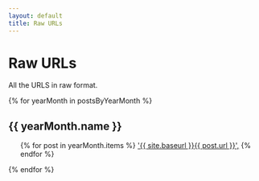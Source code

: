 ```yaml
---
layout: default
title: Raw URLs
---
```


# Raw URLs

All the URLS in raw format.

{% for yearMonth in postsByYearMonth %}

  <h2>{{ yearMonth.name }}</h2>
  
  <ul>
    {% for post in yearMonth.items %}
      <a href="{{ site.baseurl }}{{ post.url }}">'{{ site.baseurl }}{{ post.url }}',</a>
    {% endfor %}
  </ul>
{% endfor %}
